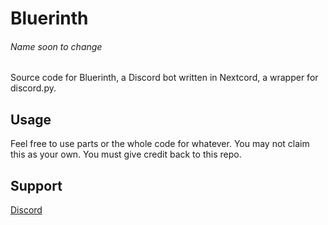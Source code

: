 # Bluerinth
<h6>Name soon to change</h6>

Source code for Bluerinth, a Discord bot written in Nextcord, a wrapper for discord.py. 

## Usage
Feel free to use parts or the whole code for whatever. You may not claim this as your own. You must give credit back to this repo.

## Support
[Discord](https://discord.com/users710608202416259101)
